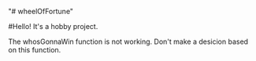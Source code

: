 "# wheelOfFortune" 

#Hello!
It's a hobby project.


The whosGonnaWin function is not working. Don't make a desicion based on this function.


